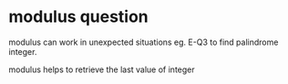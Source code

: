 # modulus question

modulus can work in unexpected situations eg. E-Q3 to find palindrome integer.

modulus helps to retrieve the last value of integer